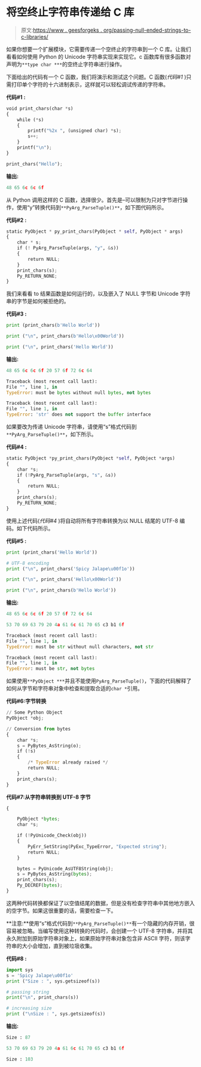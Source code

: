 # 将空终止字符串传递给 C 库

> 原文:[https://www . geesforgeks . org/passing-null-ended-strings-to-c-libraries/](https://www.geeksforgeeks.org/passing-null-terminated-strings-to-c-libraries/)

如果你想要一个扩展模块，它需要传递一个空终止的字符串到一个 C 库。让我们看看如何使用 Python 的 Unicode 字符串实现来实现它。c 函数库有很多函数对声明为`**type char ***`的空终止字符串进行操作。

下面给出的代码有一个 C 函数，我们将演示和测试这个问题。C 函数(*代码#1* )只需打印单个字符的十六进制表示，这样就可以轻松调试传递的字符串。

**代码#1 :**

```py
void print_chars(char *s)
{
    while (*s)
    {
        printf("%2x ", (unsigned char) *s);
        s++;
    }
    printf("\n");
}

print_chars("Hello");
```

**输出:**

```py
48 65 6c 6c 6f

```

从 Python 调用这样的 C 函数，选择很少。首先是–可以限制为只对字节进行操作，使用“y”转换代码到`**PyArg_ParseTuple()**`，如下图代码所示。

**代码#2 :**

```py
static PyObject * py_print_chars(PyObject * self, PyObject * args)
{
    char * s;
    if (! PyArg_ParseTuple(args, "y", &s))
    {
        return NULL;
    }
    print_chars(s);
    Py_RETURN_NONE;
}
```

我们来看看 to 结果函数是如何运行的，以及嵌入了 NULL 字节和 Unicode 字符串的字节是如何被拒绝的。

**代码#3 :**

```py
print (print_chars(b'Hello World'))

print ("\n", print_chars(b'Hello\x00World'))

print ("\n", print_chars('Hello World'))
```

**输出:**

```py
48 65 6c 6c 6f 20 57 6f 72 6c 64

Traceback (most recent call last):
File "", line 1, in 
TypeError: must be bytes without null bytes, not bytes

Traceback (most recent call last):
File "", line 1, in 
TypeError: 'str' does not support the buffer interface

```

如果要改为传递 Unicode 字符串，请使用“s”格式代码到`**PyArg_ParseTuple()**`，如下所示。

**代码#4 :**

```py
static PyObject *py_print_chars(PyObject *self, PyObject *args)
{
    char *s;
    if (!PyArg_ParseTuple(args, "s", &s))
    {
        return NULL;
    }
    print_chars(s);
    Py_RETURN_NONE;
}
```

使用上述代码(*代码#4* )将自动将所有字符串转换为以 NULL 结尾的 UTF-8 编码。如下代码所示。

**代码#5 :**

```py
print (print_chars('Hello World'))

# UTF-8 encoding
print ("\n", print_chars('Spicy Jalape\u00f1o'))

print ("\n", print_chars('Hello\x00World'))

print ("\n", print_chars(b'Hello World'))
```

**输出:**

```py
48 65 6c 6c 6f 20 57 6f 72 6c 64

53 70 69 63 79 20 4a 61 6c 61 70 65 c3 b1 6f

Traceback (most recent call last):
File "", line 1, in 
TypeError: must be str without null characters, not str

Traceback (most recent call last):
File "", line 1, in 
TypeError: must be str, not bytes

```

如果使用`**PyObject ***`并且不能使用`PyArg_ParseTuple()`，下面的代码解释了如何从字节和字符串对象中检查和提取合适的`char *`引用。

**代码#6:字节转换**

```py
// Some Python Object
PyObject *obj;

// Conversion from bytes 
{
    char *s;
    s = PyBytes_AsString(o);
    if (!s)
    {
        /* TypeError already raised */
        return NULL; 
    }
    print_chars(s);
}
```

**代码#7:从字符串转换到 UTF-8 字节**

```py
{

    PyObject *bytes;
    char *s;

    if (!PyUnicode_Check(obj))
    {
        PyErr_SetString(PyExc_TypeError, "Expected string");
        return NULL;
    }

    bytes = PyUnicode_AsUTF8String(obj);
    s = PyBytes_AsString(bytes);
    print_chars(s);
    Py_DECREF(bytes);
}
```

这两种代码转换都保证了以空值结尾的数据，但是没有检查字符串中其他地方嵌入的空字节。如果这很重要的话，需要检查一下。

**注意:**使用“s”格式代码到`**PyArg_ParseTuple()**`有一个隐藏的内存开销，很容易被忽略。当编写使用这种转换的代码时，会创建一个 UTF-8 字符串，并将其永久附加到原始字符串对象上，如果原始字符串对象包含非 ASCII 字符，则该字符串的大小会增加，直到被垃圾收集。

**代码#8 :**

```py
import sys
s = 'Spicy Jalape\u00f1o'
print ("Size : ", sys.getsizeof(s))

# passing string
print("\n", print_chars(s))

# increasing size
print ("\nSize : ", sys.getsizeof(s))
```

**输出:**

```py
Size : 87

53 70 69 63 79 20 4a 61 6c 61 70 65 c3 b1 6f

Size : 103

```